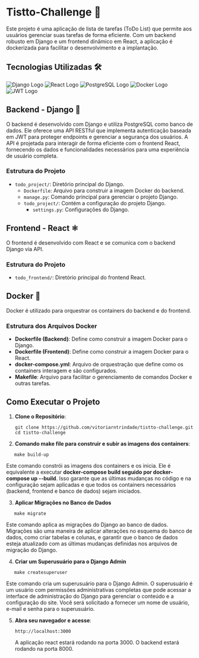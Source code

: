 # Tistto-Challenge 🚀

Este projeto é uma aplicação de lista de tarefas (ToDo List) que permite aos usuários gerenciar suas tarefas 
de forma eficiente. Com um backend robusto em Django e um frontend dinâmico em React, a aplicação é dockerizada 
para facilitar o desenvolvimento e a implantação.



## Tecnologias Utilizadas 🛠️

 ![Django Logo](https://img.shields.io/badge/Django-092E20?style=flat&logo=django&logoColor=white)
![React Logo](https://img.shields.io/badge/React-61DAFB?style=flat&logo=react&logoColor=black)
 ![PostgreSQL Logo](https://img.shields.io/badge/PostgreSQL-336791?style=flat&logo=postgresql&logoColor=white)
![Docker Logo](https://img.shields.io/badge/Docker-2496ED?style=flat&logo=docker&logoColor=white)
![JWT Logo](https://img.shields.io/badge/JWT-000000?style=flat&logo=json-web-tokens&logoColor=white)


## Backend - Django 🐍

O backend é desenvolvido com Django e utiliza PostgreSQL como banco de dados. Ele oferece uma API RESTful 
que implementa autenticação baseada em JWT para proteger endpoints e gerenciar a segurança dos usuários. 
A API é projetada para interagir de forma eficiente com o frontend React, fornecendo os dados e 
funcionalidades necessários para uma experiência de usuário completa.


### Estrutura do Projeto

- `todo_project/`: Diretório principal do Django.
  - `Dockerfile`: Arquivo para construir a imagem Docker do backend.
  - `manage.py`: Comando principal para gerenciar o projeto Django.
  - `todo_project/`: Contém a configuração do projeto Django.
    - `settings.py`: Configurações do Django.


## Frontend - React ⚛️

O frontend é desenvolvido com React e se comunica com o backend Django via API.

### Estrutura do Projeto

- `todo_frontend/`: Diretório principal do frontend React.

## Docker 🐳

Docker é utilizado para orquestrar os containers do backend e do frontend.

### Estrutura dos Arquivos Docker

- **Dockerfile (Backend)**: Define como construir a imagem Docker para o Django.
- **Dockerfile (Frontend)**: Define como construir a imagem Docker para o React.
- **docker-compose.yml**: Arquivo de orquestração que define como os containers interagem e são configurados.
- **Makefile**: Arquivo para facilitar o gerenciamento de comandos Docker e outras tarefas.


## Como Executar o Projeto

1. **Clone o Repositório**:
   ```
   git clone https://github.com/vitoriarntrindade/tistto-challenge.git
   cd tistto-challenge
   
2. **Comando make file para construir e subir as imagens dos containers**:
 ```
    make build-up
```
   
    
Este comando constrói as imagens dos containers e os inicia. Ele é equivalente a executar **docker-compose 
build seguido por docker-compose up --build**. Isso garante que as últimas mudanças no código e na configuração 
sejam aplicadas e que todos os containers necessários (backend, frontend e banco de dados) sejam iniciados.

3. **Aplicar Migrações no Banco de Dados**
 
 ```
    make migrate
```

Este comando aplica as migrações do Django ao banco de dados. Migrações são uma maneira de aplicar
alterações no esquema do banco de dados, como criar tabelas e colunas, e garantir que o banco de dados 
esteja atualizado com as últimas mudanças definidas nos arquivos de migração do Django.

4. **Criar um Superusuário para o Django Admin**

 ```
    make createsuperuser
```


Este comando cria um superusuário para o Django Admin. O superusuário é um usuário com 
permissões administrativas completas que pode acessar a interface de administração do Django para 
gerenciar o conteúdo e a configuração do site. Você será solicitado a fornecer um nome de usuário,
e-mail e senha para o superusuário.

5. **Abra seu navegador e acesse**:

    ```
    http://localhost:3000
    ```

    A aplicação react estará rodando na porta 3000.
    O backend estará rodando na porta 8000.
